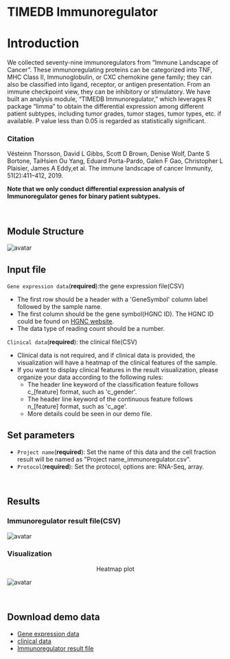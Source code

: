 # TIMEDB Immunoregulator
# Introduction
We collected seventy-nine immunoregulators from “Immune Landscape of Cancer”. These immunoregulating proteins can be categorized into TNF, MHC Class II, Immunoglobulin, or CXC chemokine gene family; they can also be classified into ligand, receptor, or antigen presentation. From an immune checkpoint view, they can be inhibitory or stimulatory. We have built an analysis module, “TIMEDB Immunoregulator,” which leverages R package “limma” to obtain the differential expression among different patient subtypes, including tumor grades, tumor stages, tumor types, etc. if available. P value less than 0.05 is regarded as statistically significant.

### Citation
Vésteinn Thorsson, David L Gibbs, Scott D Brown, Denise Wolf, Dante S Bortone, TaiHsien Ou Yang, Eduard Porta-Pardo, Galen F Gao, Christopher L Plaisier, James A Eddy,et al. The immune landscape of cancer Immunity, 51(2):411–412, 2019.

**Note that we only conduct differential expression analysis of Immunoregulator genes for binary patient subtypes.**

&emsp;
## Module Structure
![avatar](https://timedb.deepomics.org/public/data/image/Immunoregulator_structure.jpg)

## Input file
`Gene expression data`(**required**):the gene expression file(CSV)

*  The first row should be a header with a 'GeneSymbol' column label followed by the sample name.
*  The first column should be the gene symbol(HGNC ID). The HGNC ID could be found on [HGNC website](https://www.genenames.org/).
* The data type of reading count should be a number. 

`Clinical data`(**required**): the clinical file(CSV)

* Clinical data is not required, and if clinical data is provided, the visualization will have a heatmap of the clinical features of the sample.
* If you want to display clinical features in the result visualization, please organize your data according to the following rules:
  - The header line keyword of the classification feature follows c\_[feature] format, such as 'c\_gender'.
  - The header line keyword of the continuous feature follows n\_[feature] format, such as 'c\_age'.
  - More details could be seen in our demo file.

## Set parameters

- `Project name`(**required**): Set the name of this data and the cell fraction result will be named as "Project name\_immunoregulator.csv".
- `Protocol`(**required**): Set the protocol, options are: RNA-Seq, array.

&emsp;
## Results
### Immunoregulator result file(CSV)
![avatar](https://timedb.deepomics.org/public/data/image/Immunoregulator_results_file.jpg)
### Visualization
<center>Heatmap plot</center>

![avatar](https://timedb.deepomics.org/public/data/image/Immunoregulator_visualization.jpg)



&emsp;
## Download demo data
- [Gene expression data](https://timedb.deepomics.org/public/data/module_demo/Immunoregulator/RNA_TCGA_ACC.csv)
- [clinical data](https://timedb.deepomics.org/public/data/module_demo/Immunoregulator/Clinical_TCGA_ACC.csv)
- [Immunoregulator result file](https://timedb.deepomics.org/public/data/module_demo/Immunoregulator/demo_immunoregulator.csv)